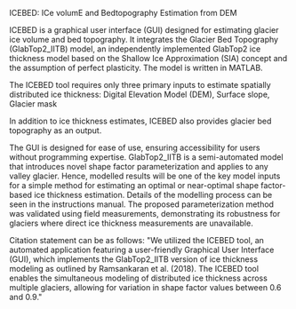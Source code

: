 ICEBED: ICe volumE and Bedtopography Estimation from DEM

ICEBED is a graphical user interface (GUI) designed for estimating glacier ice volume and bed topography. It integrates the Glacier Bed Topography (GlabTop2_IITB) model, an independently implemented GlabTop2 ice thickness model based on the Shallow Ice Approximation (SIA) concept and the assumption of perfect plasticity. The model is written in MATLAB.

The ICEBED tool requires only three primary inputs to estimate spatially distributed ice thickness: Digital Elevation Model (DEM), Surface slope, Glacier mask

In addition to ice thickness estimates, ICEBED also provides glacier bed topography as an output.

The GUI is designed for ease of use, ensuring accessibility for users without programming expertise. GlabTop2_IITB is a semi-automated model that introduces novel shape factor parameterization and applies to any valley glacier. Hence, modelled results will be one of the key model inputs for a simple method for estimating an optimal or near-optimal shape factor-based ice thickness estimation. Details of the modelling process can be seen in the instructions manual. The proposed parameterization method was validated using field measurements, demonstrating its robustness for glaciers where direct ice thickness measurements are unavailable.

Citation statement can be as follows: "We utilized the ICEBED tool, an automated application featuring a user-friendly Graphical User Interface (GUI), which implements the GlabTop2_IITB version of ice thickness modeling as outlined by Ramsankaran et al. (2018). The ICEBED tool enables the simultaneous modeling of distributed ice thickness across multiple glaciers, allowing for variation in shape factor values between 0.6 and 0.9."
